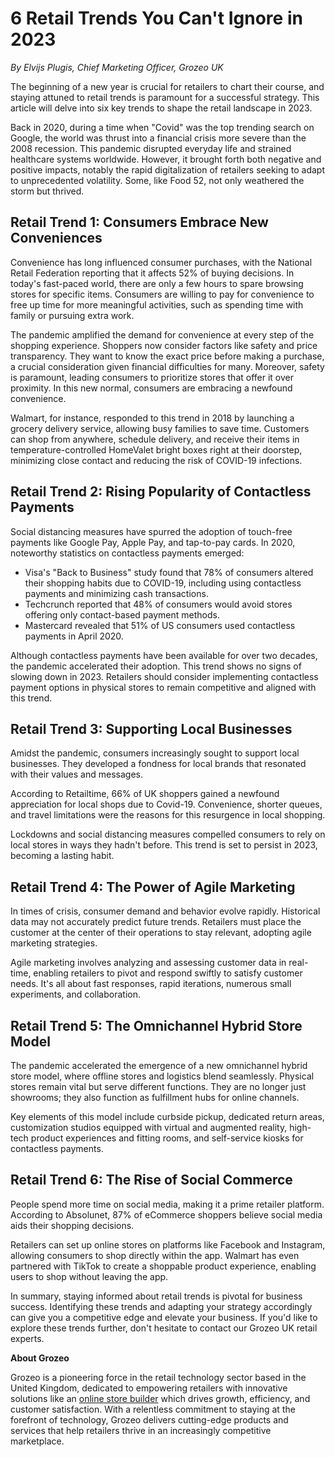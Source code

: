 # 6 Retail Trends You Can't Ignore in 2023

*By Elvijs Plugis, Chief Marketing Officer, Grozeo UK*

The beginning of a new year is crucial for retailers to chart their course, and staying attuned to retail trends is paramount for a successful strategy. This article will delve into six key trends to shape the retail landscape in 2023.

Back in 2020, during a time when "Covid" was the top trending search on Google, the world was thrust into a financial crisis more severe than the 2008 recession. This pandemic disrupted everyday life and strained healthcare systems worldwide. However, it brought forth both negative and positive impacts, notably the rapid digitalization of retailers seeking to adapt to unprecedented volatility. Some, like Food 52, not only weathered the storm but thrived.

## Retail Trend 1: Consumers Embrace New Conveniences

Convenience has long influenced consumer purchases, with the National Retail Federation reporting that it affects 52% of buying decisions. In today's fast-paced world, there are only a few hours to spare browsing stores for specific items. Consumers are willing to pay for convenience to free up time for more meaningful activities, such as spending time with family or pursuing extra work.

The pandemic amplified the demand for convenience at every step of the shopping experience. Shoppers now consider factors like safety and price transparency. They want to know the exact price before making a purchase, a crucial consideration given financial difficulties for many. Moreover, safety is paramount, leading consumers to prioritize stores that offer it over proximity. In this new normal, consumers are embracing a newfound convenience.

Walmart, for instance, responded to this trend in 2018 by launching a grocery delivery service, allowing busy families to save time. Customers can shop from anywhere, schedule delivery, and receive their items in temperature-controlled HomeValet bright boxes right at their doorstep, minimizing close contact and reducing the risk of COVID-19 infections.

## Retail Trend 2: Rising Popularity of Contactless Payments

Social distancing measures have spurred the adoption of touch-free payments like Google Pay, Apple Pay, and tap-to-pay cards. In 2020, noteworthy statistics on contactless payments emerged:

- Visa's "Back to Business" study found that 78% of consumers altered their shopping habits due to COVID-19, including using contactless payments and minimizing cash transactions.
- Techcrunch reported that 48% of consumers would avoid stores offering only contact-based payment methods.
- Mastercard revealed that 51% of US consumers used contactless payments in April 2020.

Although contactless payments have been available for over two decades, the pandemic accelerated their adoption. This trend shows no signs of slowing down in 2023. Retailers should consider implementing contactless payment options in physical stores to remain competitive and aligned with this trend.

## Retail Trend 3: Supporting Local Businesses

Amidst the pandemic, consumers increasingly sought to support local businesses. They developed a fondness for local brands that resonated with their values and messages.

According to Retailtime, 66% of UK shoppers gained a newfound appreciation for local shops due to Covid-19. Convenience, shorter queues, and travel limitations were the reasons for this resurgence in local shopping.

Lockdowns and social distancing measures compelled consumers to rely on local stores in ways they hadn't before. This trend is set to persist in 2023, becoming a lasting habit.

## Retail Trend 4: The Power of Agile Marketing

In times of crisis, consumer demand and behavior evolve rapidly. Historical data may not accurately predict future trends. Retailers must place the customer at the center of their operations to stay relevant, adopting agile marketing strategies.

Agile marketing involves analyzing and assessing customer data in real-time, enabling retailers to pivot and respond swiftly to satisfy customer needs. It's all about fast responses, rapid iterations, numerous small experiments, and collaboration.

## Retail Trend 5: The Omnichannel Hybrid Store Model

The pandemic accelerated the emergence of a new omnichannel hybrid store model, where offline stores and logistics blend seamlessly. Physical stores remain vital but serve different functions. They are no longer just showrooms; they also function as fulfillment hubs for online channels.

Key elements of this model include curbside pickup, dedicated return areas, customization studios equipped with virtual and augmented reality, high-tech product experiences and fitting rooms, and self-service kiosks for contactless payments.

## Retail Trend 6: The Rise of Social Commerce

People spend more time on social media, making it a prime retailer platform. According to Absolunet, 87% of eCommerce shoppers believe social media aids their shopping decisions.

Retailers can set up online stores on platforms like Facebook and Instagram, allowing consumers to shop directly within the app. Walmart has even partnered with TikTok to create a shoppable product experience, enabling users to shop without leaving the app.

In summary, staying informed about retail trends is pivotal for business success. Identifying these trends and adapting your strategy accordingly can give you a competitive edge and elevate your business. If you'd like to explore these trends further, don't hesitate to contact our Grozeo UK retail experts.

**About Grozeo**

Grozeo is a pioneering force in the retail technology sector based in the United Kingdom, dedicated to empowering retailers with innovative solutions like an [online store builder](https://grozeo.com/) which drives growth, efficiency, and customer satisfaction. With a relentless commitment to staying at the forefront of technology, Grozeo delivers cutting-edge products and services that help retailers thrive in an increasingly competitive marketplace.
